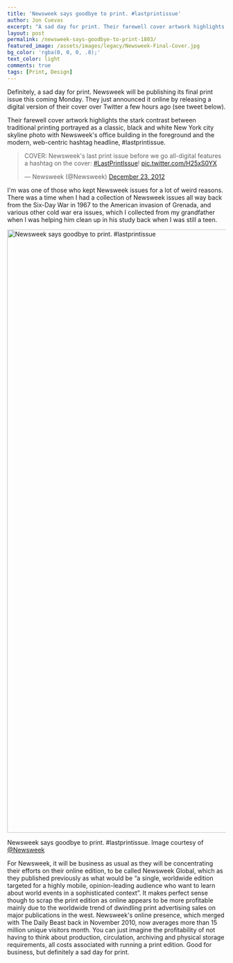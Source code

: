 ```yaml
---
title: 'Newsweek says goodbye to print. #lastprintissue'
author: Jon Cuevas
excerpt: "A sad day for print. Their farewell cover artwork highlights the stark contrast between traditional printing by portraying print as a classic, black and white New York city skyline photo with Newsweek's office building in the foreground and the modern, web-centric hashtag headline, #lastprintissue."
layout: post
permalink: /newsweek-says-goodbye-to-print-1803/
featured_image: /assets/images/legacy/Newsweek-Final-Cover.jpg
bg_color: 'rgba(0, 0, 0, .8);'
text_color: light
comments: true
tags: [Print, Design]
---
```

Definitely, a sad day for print. Newsweek will be publishing its final print issue this coming Monday. They just announced it online by releasing a digital version of their cover over Twitter a few hours ago (see tweet below).

Their farewell cover artwork highlights the stark contrast between traditional printing portrayed as a classic, black and white New York city skyline photo with Newsweek's office building in the foreground and the modern, web-centric hashtag headline, #lastprintissue.


<blockquote class="twitter-tweet" data-cards="hidden" lang="en"><p>COVER: Newsweek&#39;s last print issue before we go all-digital features a hashtag on the cover: <a href="https://twitter.com/search?q=%23LastPrintIssue&amp;src=hash">#LastPrintIssue</a>! <a href="http://t.co/H25xS0YX">pic.twitter.com/H25xS0YX</a></p>&mdash; Newsweek (@Newsweek) <a href="https://twitter.com/Newsweek/statuses/282863173277720577">December 23, 2012</a></blockquote>
<script async src="//platform.twitter.com/widgets.js" charset="utf-8"></script>


I'm was one of those who kept Newsweek issues for a lot of weird reasons. There was a time when I had a collection of Newsweek issues all way back from the Six-Day War in 1967 to the American invasion of Grenada, and various other cold war era issues, which I collected from my grandfather when I was helping him clean up in his study back when I was still a teen.

<img title="Newsweek says goodbye to print. #lastprintissue" alt="Newsweek says goodbye to print. #lastprintissue" src="{{ site.baseurl }}/assets/images/legacy/Newsweek-Final-Cover.jpg" width="1024" height="1387" />

Newsweek says goodbye to print. #lastprintissue. Image courtesy of [@Newsweek][1]

For Newsweek, it will be business as usual as they will be concentrating their efforts on their online edition, to be called Newsweek Global, which as they published previously as what would be &#8220;a single, worldwide edition targeted for a highly mobile, opinion-leading audience who want to learn about world events in a sophisticated context&#8221;. It makes perfect sense though to scrap the print edition as online appears to be more profitable mainly due to the worldwide trend of dwindling print advertising sales on major publications in the west. Newsweek's online presence, which merged with The Daily Beast back in November 2010, now averages more than 15 million unique visitors month. You can just imagine the profitability of not having to think about production, circulation, archiving and physical storage requirements, all costs associated with running a print edition. Good for business, but definitely a sad day for print.

 [1]: https://twitter.com/Newsweek